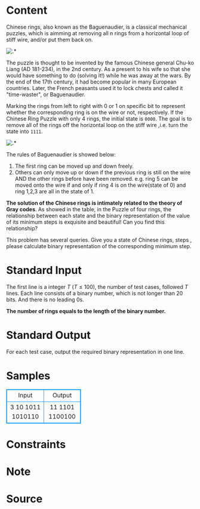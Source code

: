 
# Content

Chinese rings, also known as the Baguenaudier, is a classical mechanical puzzles, which is aimming at removing all n rings from a horizontal loop of stiff wire, and/or put them back on.

![.*](/source/lutece/chinese-rings/img/aHR0cHM6Ly9hY20udWVzdGMuZWR1LmNuL21lZGlhL2ltYWdlL3Byb2JsZW0vMTczLzIwMTQwMjAyMjMzODQyMzk4MzIucG5n.png)

The puzzle is thought to be invented by the famous Chinese general Chu-ko Liang (AD 181-234), in the 2nd century. As a present to his wife so that she would have something to do (solving it!) while he was away at the wars. By the end of the 17th century, it had become popular in many European countries. Later, the French peasants used it to lock chests and called it "time-waster", or Baguenaudier.

Marking the rings from left to right with $0$ or $1$ on specific bit to represent whether the corresponding ring is on the wire or not, respectively. If the Chinese Ring Puzzle with only $4$ rings, the initial state is `0000`. The goal is to remove all of the rings off the horizontal loop on the stiff wire ,i.e. turn the state into `1111`.

![.*](/source/lutece/chinese-rings/img/aHR0cHM6Ly9hY20udWVzdGMuZWR1LmNuL21lZGlhL2ltYWdlL3Byb2JsZW0vMTczLzIwMTQwMjAyMjMzOTM1NzY4MzMucG5n.png)

The rules of Baguenaudier is showed below:
1. The first ring can be moved up and down freely. 
2. Others can only move up or down if the previous ring is still on the wire AND the other rings before have been removed. 
e.g. ring $5$ can be moved onto the wire if and only if ring $4$ is on the wire(state of $0$) and ring $1$,$2$,$3$ are all in the state of $1$.

**The solution of the Chinese rings is intimately related to the theory of Gray codes**. As showed in the table, in the Puzzle of four rings, the relationship between each state and the binary representation of the value of its minimum steps is exquisite and beautiful! Can you find this relationship?

This problem has several queries. Give you a state of Chinese rings, steps , please calculate binary representation of the corresponding minimum step.

# Standard Input

The first line is a integer $T$ ($T\leq 100$), the number of test cases, followed $T$ lines. Each line consists of a binary number, which is not longer than $20$ bits. And there is no leading $0$s. 

**The number of rings equals to the length of the binary number.**

# Standard Output

For each test case, output the required binary representation in one line.

# Samples

<style>
        table,table tr th, table tr td { border:1px solid #0094ff; }
        table { width: 200px; min-height: 25px; line-height: 25px; text-align: center; border-collapse: collapse;}   
    </style>
<table>
	<tr>
		<td>Input</td>
		<td>Output</td>
	</tr>
<tr><td>3
10
1011
1010110</td><td>11
1101
1100100</td></tr></table>


# Constraints



# Note



# Source



